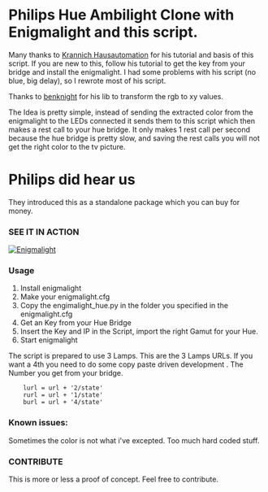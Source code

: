 # Philips Hue Ambilight Clone with Enigmalight and this script.


Many thanks to [Krannich Hausautomation](http://blog.krannich.de/2015/12/ambilight-mit-enigmalight-und-philips-hue-bridge/) for his tutorial and basis of this script.
If you are new to this, follow his tutorial to get the key from your bridge and install the enigmalight. I had some problems with his script (no blue, big delay), so I rewrote most of his script.

Thanks to  [benknight](https://github.com/benknight/hue-python-rgb-converter) for his lib to transform the rgb to xy values.

The Idea is pretty simple, instead of sending the extracted color from the enigmalight to the LEDs connected it sends them to this script which then makes a rest call to your hue bridge.
It only makes 1 rest call per second because the hue bridge is pretty slow, and saving the rest calls you will not get the right color to the tv picture.


# Philips did hear us
They introduced this as a standalone package which you can buy for money.



### SEE IT IN ACTION

[![Enigmalight](https://img.youtube.com/vi/52k0y1JipzE/0.jpg)](https://www.youtube.com/watch?v=52k0y1JipzE)


### Usage

1. Install enigmalight 
2. Make your enigmalight.cfg
3. Copy the engimalight_hue.py in the folder you specified in the enigmalight.cfg
4. Get an Key from your Hue Bridge
5. Insert the Key and IP in the Script, import the right Gamut for your Hue.
6. Start enigmalight


The script is prepared to use 3 Lamps.  This are the 3 Lamps URLs. If you want a 4th you need to do some copy paste driven development . The Number you get from your bridge.

	
    	lurl = url + '2/state'
    	rurl = url + '1/state'
    	burl = url + '4/state'


### Known issues:

Sometimes the color is not what i've excepted.
Too much hard coded stuff.
 

 ### CONTRIBUTE

 This is more or less a proof of concept. Feel free to contribute.


 